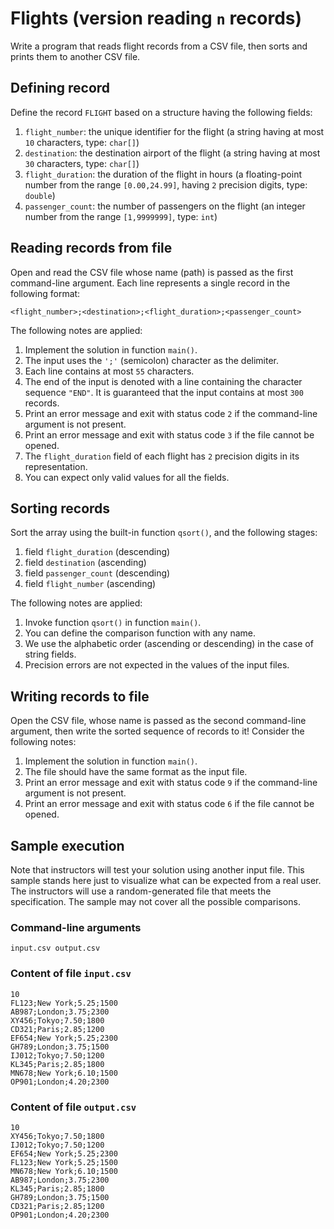 # Flights (version reading `n` records)

Write a program that reads flight records from a CSV file, then sorts and prints them to another CSV file.

## Defining record

Define the record `FLIGHT` based on a structure having the following fields:

1. `flight_number`: the unique identifier for the flight (a string having at most `10` characters, type: `char[]`)
1. `destination`: the destination airport of the flight (a string having at most `30` characters, type: `char[]`)
1. `flight_duration`: the duration of the flight in hours (a floating-point number from the range `[0.00,24.99]`, having `2` precision digits, type: `double`)
1. `passenger_count`: the number of passengers on the flight (an integer number from the range `[1,9999999]`, type: `int`)

## Reading records from file

Open and read the CSV file whose name (path) is passed as the first command-line argument. Each line represents a single record in the following format:

```
<flight_number>;<destination>;<flight_duration>;<passenger_count>
```

The following notes are applied:

1. Implement the solution in function `main()`.
1. The input uses the `';'` (semicolon) character as the delimiter.
1. Each line contains at most `55` characters.
1. The end of the input is denoted with a line containing the character sequence `"END"`. It is guaranteed that the input contains at most `300` records.
1. Print an error message and exit with status code `2` if the command-line argument is not present.
1. Print an error message and exit with status code `3` if the file cannot be opened.
1. The `flight_duration` field of each flight has `2` precision digits in its representation.
1. You can expect only valid values for all the fields.

## Sorting records

Sort the array using the built-in function `qsort()`, and the following stages:

1. field `flight_duration` (descending)
1. field `destination` (ascending)
1. field `passenger_count` (descending)
1. field `flight_number` (ascending)

The following notes are applied:

1. Invoke function `qsort()` in function `main()`.
1. You can define the comparison function with any name.
1. We use the alphabetic order (ascending or descending) in the case of string fields.
1. Precision errors are not expected in the values of the input files.

## Writing records to file

Open the CSV file, whose name is passed as the second command-line argument, then write the sorted sequence of records to it! Consider the following notes:

1. Implement the solution in function `main()`.
1. The file should have the same format as the input file.
1. Print an error message and exit with status code `9` if the command-line argument is not present.
1. Print an error message and exit with status code `6` if the file cannot be opened.

## Sample execution

<div class="alert alert-warning">
Note that instructors will test your solution using another input file. This sample stands here just to visualize what can be expected from a real user. The instructors will use a random-generated file that meets the specification. The sample may not cover all the possible comparisons.
</div>

### Command-line arguments

```
input.csv output.csv
```

### Content of file `input.csv`

```
10
FL123;New York;5.25;1500
AB987;London;3.75;2300
XY456;Tokyo;7.50;1800
CD321;Paris;2.85;1200
EF654;New York;5.25;2300
GH789;London;3.75;1500
IJ012;Tokyo;7.50;1200
KL345;Paris;2.85;1800
MN678;New York;6.10;1500
OP901;London;4.20;2300
```

### Content of file `output.csv`

```
10
XY456;Tokyo;7.50;1800
IJ012;Tokyo;7.50;1200
EF654;New York;5.25;2300
FL123;New York;5.25;1500
MN678;New York;6.10;1500
AB987;London;3.75;2300
KL345;Paris;2.85;1800
GH789;London;3.75;1500
CD321;Paris;2.85;1200
OP901;London;4.20;2300
```

